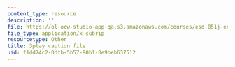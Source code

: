 ```yaml
---
content_type: resource
description: ''
file: https://ol-ocw-studio-app-qa.s3.amazonaws.com/courses/esd-051j-engineering-innovation-and-design-fall-2012/f1dd74c20dfb5b5790b10e9beb637512_zY6Xf87GAyg.vtt
file_type: application/x-subrip
resourcetype: Other
title: 3play caption file
uid: f1dd74c2-0dfb-5b57-90b1-0e9beb637512
---
```

